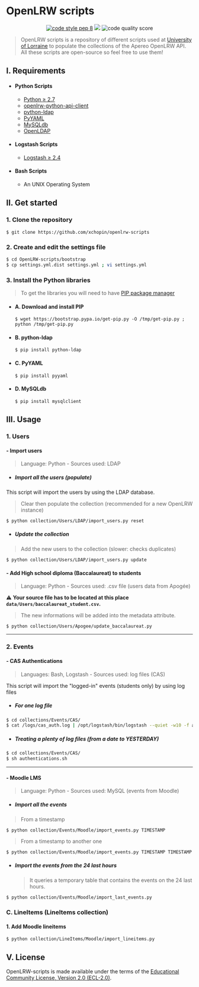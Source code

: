 # OpenLRW scripts

<p align="center">
   <a href='https://www.python.org/dev/peps/pep-0008/'><img src="https://img.shields.io/badge/code%20style-pep8-brightgreen.svg?style=flat-square" alt="code style pep 8"></a>
   <img src="https://img.shields.io/github/license/xchopin/openlrw-scripts.svg?style=flat-square"> 
   <img src="https://scrutinizer-ci.com/g/xchopin/OpenLRW-scripts/badges/quality-score.png?b=master" alt="code quality score">
</p>

> OpenLRW scripts is a repository of different scripts used at [University of Lorraine](https://en.wikipedia.org/wiki/University_of_Lorraine) to populate the collections of the Apereo OpenLRW API. <br>
All these scripts are open-source so feel free to use them!


## I. Requirements
 - #### Python Scripts
    - [Python ≥ 2.7](https://www.python.org/downloads/)
    - [openlrw-python-api-client](https://github.com/Apereo-Learning-Analytics-Initiative/OpenLRW-python-api-client)
    - [python-ldap](#2-python-ldap)
    - [PyYAML](#3-pyyaml)
    - [MySQLdb](#4-MySQLdb)
    - [OpenLDAP](https://stackoverflow.com/a/4768467/7644126)
   
 - #### Logstash Scripts
    - [Logstash ≥ 2.4](https://www.elastic.co/fr/downloads/logstash) 

  - #### Bash Scripts
    - An UNIX Operating System 

## II. Get started
### 1. Clone the repository
`$ git clone https://github.com/xchopin/openlrw-scripts`

### 2. Create and edit the settings file
```bash 
$ cd OpenLRW-scripts/bootstrap
$ cp settings.yml.dist settings.yml ; vi settings.yml
```

### 3. Install the Python libraries
> To get the libraries you will need to have [PIP package manager](https://pypi.python.org/pypi/pip)

- #### A. Download and install PIP
   `$ wget https://bootstrap.pypa.io/get-pip.py -O /tmp/get-pip.py ; python /tmp/get-pip.py`

- #### B. python-ldap
   `$ pip install python-ldap` 
   
- #### C. PyYAML
   `$ pip install pyyaml` 
   
- #### D. MySQLdb   
   `$ pip install mysqlclient`
 

## III. Usage
### 1. Users
#### - Import users
> Language: Python - Sources used: LDAP

- ##### Import all the users (populate)
This script will import the users by using the LDAP database.

> Clear then populate the collection (recommended for a new OpenLRW instance)

```$ python collection/Users/LDAP/import_users.py reset```

- ##### Update the collection
> Add the new users to the collection (slower: checks duplicates)

```$ python collection/Users/LDAP/import_users.py update```

#### - Add High school diploma (Baccalaureat) to students
> Language: Python - Sources used: .csv file (users data from Apogée)

⚠ **Your source file has to be located at this place `data/Users/baccalaureat_student.csv`.**

> The new informations will be added into the metadata attribute.

```$ python collection/Users/Apogee/update_baccalaureat.py```

<hr>

### 2. Events
#### - CAS Authentications
 > Languages: Bash, Logstash - Sources used: log files (CAS)
 
 This script will import the "logged-in" events (students only)  by using log files
    
- ##### For one log file
```bash
$ cd collections/Events/CAS/
$ cat /logs/cas_auth.log | /opt/logstash/bin/logstash --quiet -w10 -f authentication.conf
```  

- ##### Treating a plenty of log files (from a date to YESTERDAY)
```bash
$ cd collections/Events/CAS/
$ sh authentications.sh
```  

<hr>

#### - Moodle LMS
> Language: Python - Sources used: MySQL (events from Moodle)

- ##### Import all the events

 > From a timestamp
 
 ```$ python collection/Events/Moodle/import_events.py TIMESTAMP```  
 
 > From a timestamp to another one
 
 ```$ python collection/Events/Moodle/import_events.py TIMESTAMP TIMESTAMP``` 
  
- ##### Import the events from the 24 last hours
  > It queries a temporary table that contains the events on the 24 last hours.

```$ python collection/Events/Moodle/import_last_events.py```
  
  
  
  
  
### C. LineItems (LineItems collection)

#### 1. Add Moodle lineitems

` $ python collection/LineItems/Moodle/import_lineitems.py `

## V. License
OpenLRW-scripts is made available under the terms of the [Educational Community License, Version 2.0 (ECL-2.0)](https://opensource.org/licenses/ECL-2.0).
